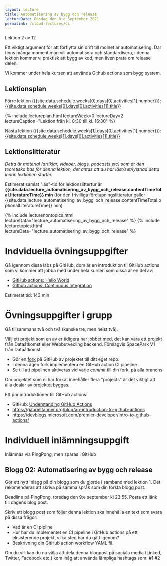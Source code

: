 ```yaml
---
layout: lecture
title: Automatisering av bygg och release
lectureDate: Onsdag den 8:e September 2021
permalink: /cloud-lectures/ci
---
```


Lektion 2 av 12

Ett viktigt argument för att förflytta sin drift till molnet är automatisering. Där finns många moment man vill automatisera och standardisera, i denna lektion kommer vi praktisk att bygg av kod, men även prata om release delen.

Vi kommer under hela kursen att använda Github actions som bygg system.

## Lektionsplan

Förre lektion ({{site.data.schedule.weeks[0].days[0].activities[1].number}}): <a href="{{site.data.schedule.weeks[0].days[0].activities[1].slug | prepend: site.baseurl }}">{{site.data.schedule.weeks[0].days[0].activities[1].title}}</a>

{% include lectureplan.html lectureWeek=0 lectureDay=2 lectureCaption="Lektion från kl. 8:30 till kl. 16:30" %}

Nästa lektion ({{site.data.schedule.weeks[1].days[0].activities[1].number}}): <a href="{{site.data.schedule.weeks[1].days[0].activities[1].slug | prepend: site.baseurl }}">{{site.data.schedule.weeks[1].days[0].activities[1].title}}</a> 

## Lektionslitteratur
*Detta är material (artiklar, videoer, blogs, podcasts etc) som är den teoretiska bas för denna lektion, det antas att du har läst/set/lystnad detta innan lektionen starter.*

Estimerat samlat "läs"-tid för lektionslittertur är **{{site.data.lecture_automatisering_av_bygg_och_release.contentTimeTotal.literatureTime}} min** (för den frivilliga fördjupningslitteratur gäller {{site.data.lecture_automatisering_av_bygg_och_release.contentTimeTotal.optionalLiteratureTime}} min)

{% include lecturenontopics.html lectureData="lecture_automatisering_av_bygg_och_release" %}
{% include lecturetopics.html lectureData="lecture_automatisering_av_bygg_och_release" %}

# Indviduella övningsuppgifter

Gå igennom dissa labs på GitHub, dom är en introduktion til GitHub actions som vi kommer att jobba med under hela kursen som dissa är en del av:
* [GitHub actions: Hello World](https://lab.github.com/githubtraining/github-actions:-hello-world)
* [Github actions: Continuous Integration](https://lab.github.com/githubtraining/github-actions:-continuous-integration)

Estimerat tid: 143 min

# Övningsuppgifter i grupp

Gå tillsammans två och två (kanske tre, men helst två).

Välj ett projekt som en av er tidigera har jobbet med, det kan vara ett projekt från Dataåtkomst eller Webbutvecling backend. Förslagvis SpacePark V1 från Dataåtkomst.
* Gör en [fork](https://docs.github.com/en/github/collaborating-with-pull-requests/working-with-forks/about-forks) på GitHub av projektet till ditt eget repo.
* I denna ägen fork implementera en GitHub action CI pipeline
* Se till att pipelinen aktiveras vid varje *commit* till din fork, på alla branchs

Om projektet som ni har forkat innehåller flera "projects" är det viktigt att alla dealar av projektet byggas.

Ett par introduktioner till GitHub actions:
* GitHub: [Understanding GitHub Actions](https://docs.github.com/en/actions/learn-github-actions/understanding-github-actions)
* <https://gabrieltanner.org/blog/an-introduction-to-github-actions>
* <https://devblogs.microsoft.com/premier-developer/intro-to-github-actions/>


# Individuell inlämningsuppgift

Inlämnas via PingPong, men sparas i GitHub
## Blogg 02: Automatisering av bygg och release

Gör ett nytt inlägg på din blogg som du gjorde i samband med lektion 1. Det rekomenderas att skriva på samma språk som din första blogg post.

Deadline på PingPong, torsdag den 9:e september kl 23:55. Posta ett länk till dagens blog post.

Skriv ett blogg post som följer denna lektion ska innehålla en text som svara på dissa frågor:
* Vad är en CI pipline
* Hur har du implementet en CI pipeline i GitHub actions på ett eksisterende projekt, vilka steg har du gått igenom?
* Beskrivning din GitHub action workflow YAML fil.

Om du vill kan du nu välja att dela denna blogpost på sociala media (Linked, Twitter, Facebook etc.) kom ihåg att använda lämpliga hashtags som: #1 #2